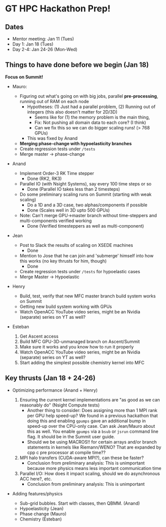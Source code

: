 # GT HPC Hackathon Prep!

## Dates

* Mentor meeting: Jan 11 (Tues)
* Day 1: Jan 18 (Tues)
* Day 2-4: Jan 24-26 (Mon-Wed)

## Things to have done before we begin (Jan 18)

**Focus on Summit!**

* Mauro: 
	* Figuring out what's going on with big jobs, parallel **pre-processing**, running out of RAM on each node
		* Hypotheses: (1) Just had a parallel problem, (2) Running out of integers (this also doesn't matter for 2D/3D)
			* Seems like for (1) the memory problem is the main thing, 
			* Fix: Not pushing all domain data to each core? (I think)
			* Can we fix this so we can do bigger scaling runs! (> 768 GPUs)
		* This was fixed by Anand 
	* **Merging phase-change with hypoelasticity branches**
	* Create regression tests under `/tests` 
	* Merge master -> phase-change

* Anand
	* Implement Order-3 RK Time stepper
		- Done (RK2, RK3)
	* Parallel IO (with Nsight Systems), say every 100 time steps or so
		- Done (Parallel IO takes less than 2 timesteps)
	* Do some preliminary scaling runs on Summit (starting with weak scaling)
		* Do a 1D and a 3D case, two alphas/components if possible
		- Done (Scales well in 3D upto 500 GPUs)
	* Note: Can't merge GPU->master branch without time-steppers and multi-components verified working
		- Done (Verified timesteppers as well as multi-component)

* Jean
	* Post to Slack the results of scaling on XSEDE machines
		* Done
	* Mention to Jose that he can join and 'submerge' himself into how this works (no key thrusts for him, though)
		* Done
	* Create regression tests under `/tests` for hypoelastic cases
	* Merge Master -> Hypoelastic

* Henry
	* Build, test, verify that new MFC master branch build system works on Summit
	* Getting new build system working with GPUs
	* Watch OpenACC YouTube video series, might be an Nvidia (separate) series on YT as well?

* Esteban
	1. Get Ascent access
	2. Build MFC GPU-3D-unmanaged branch on Ascent/Summit
	3. Make sure it works and you know how to run it properly
	4. Watch OpenACC YouTube video series, might be an Nvidia (separate) series on YT as well?
	4. Start adding the simplest possible chemistry kernel into MFC


## Key thrusts (Jan 18 + 24-26)

* Optimizing performance (Anand + Henry)
	1. Ensuring the current kernel implementations are "as good as we can reasonably do" (Nsight Compute tests)
		* Another thing to consider: Does assigning more than 1 MPI rank per GPU help speed-up? We found in a previous hackathon that doing this and enabling `gpumps` gave an additional bump in speed-up over the CPU-only case. Can ask Jean/Mauro about this as well. You enable `gpumps` via a `bsub` or `jsrun` command line flag. It should be in the Summit user guide.  
		* Should we be using MACROS!! for certain arrays and/or branch statements in kernels like Riemann/WENO? That are expanded by cpp c pre processor at compile time??
	3. MPI halo transfers (CUDA-aware MPI?), can these be faster?
		* Conclusion from preliminary analysis: This is unimportant because more physics means less important communication time
	4. Parallel I/O: How does it impact scaling, should we do asynchronous ACC here?, etc.
		* Conclusion from preliminary analysis: This is unimportant

* Adding features/physics
	* Sub-grid bubbles. Start with classes, then QBMM. (Anand)
	* Hypoelasticity (Jean)
	* Phase change (Mauro)
	* Chemistry (Esteban)

